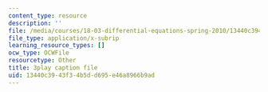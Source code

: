 ```yaml
---
content_type: resource
description: ''
file: /media/courses/18-03-differential-equations-spring-2010/13440c3943f34b5dd695e46a8966b9ad_xWa5_OXI6VM.srt
file_type: application/x-subrip
learning_resource_types: []
ocw_type: OCWFile
resourcetype: Other
title: 3play caption file
uid: 13440c39-43f3-4b5d-d695-e46a8966b9ad
---
```

